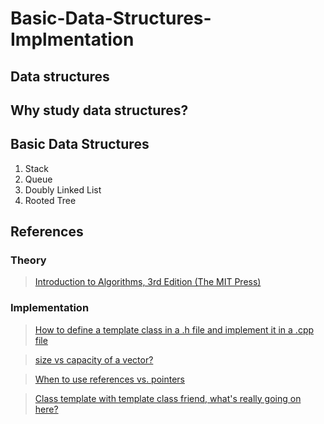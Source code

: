 # Basic-Data-Structures-Implmentation

## Data structures

## Why study data structures?

## Basic Data Structures
1. Stack
2. Queue
3. Doubly Linked List
4. Rooted Tree

## References

### Theory
>[Introduction to Algorithms, 3rd Edition (The MIT Press)](https://www.amazon.com/Introduction-Algorithms-3rd-MIT-Press/dp/0262033844)

### Implementation
>[How to define a template class in a .h file and implement it in a .cpp file](https://www.codeproject.com/Articles/48575/How-to-define-a-template-class-in-a-h-file-and-imp)

>[size vs capacity of a vector?](https://stackoverflow.com/questions/6296945/size-vs-capacity-of-a-vector)


>[When to use references vs. pointers  ](https://stackoverflow.com/questions/7058339/when-to-use-references-vs-pointers)

>[Class template with template class friend, what's really going on here?](https://stackoverflow.com/questions/8967521/class-template-with-template-class-friend-whats-really-going-on-here/37984519#37984519)
